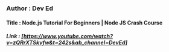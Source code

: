 ### Author : Dev Ed

#### Title : Node.js Tutorial For Beginners | Node JS Crash Course

##### Link : [https://www.youtube.com/watch?v=zQRrXTSkvfw&t=242s&ab_channel=DevEd]
